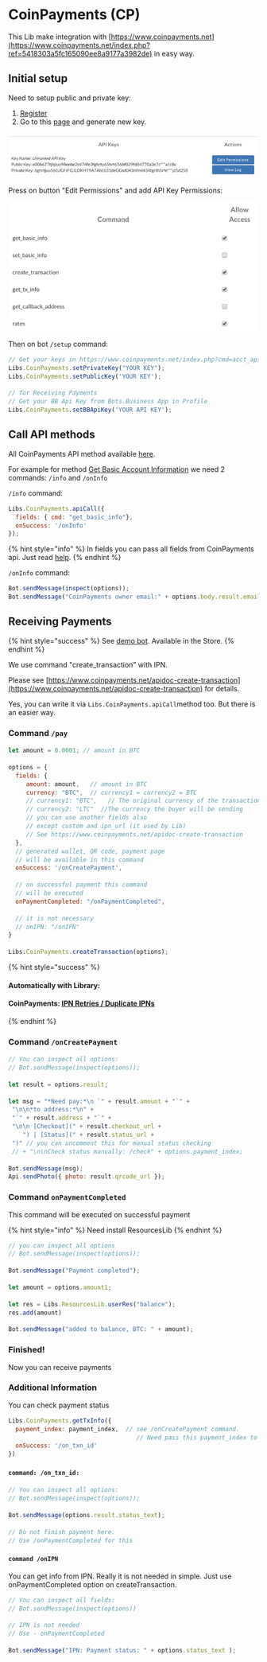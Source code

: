 # CoinPayments \(CP\)

This Lib make integration with [https://www.coinpayments.net](https://www.coinpayments.net/index.php?ref=5418303a5fc165090ee8a9177a3982de) in easy way.

## Initial setup

Need to setup public and private key:

1. [Register](https://www.coinpayments.net/index.php?ref=5418303a5fc165090ee8a9177a3982de)
2. Go to this [page](https://www.coinpayments.net/acct-api-keys) and generate new key.

![](../.gitbook/assets/image%20%2833%29.png)

Press on button "Edit Permissions" and add API Key Permissions:

![Check all options what you need](../.gitbook/assets/image%20%2815%29.png)

Then on bot `/setup` command:

```javascript
// Get your keys in https://www.coinpayments.net/index.php?cmd=acct_api_keys
Libs.CoinPayments.setPrivateKey("YOUR KEY");
Libs.CoinPayments.setPublicKey('YOUR KEY');

// for Receiving Payments
// Get your BB Api Key from Bots.Business App in Profile
Libs.CoinPayments.setBBApiKey('YOUR API KEY');
```

## Call API methods

All CoinPayments API method available [here](https://www.coinpayments.net/apidoc-intro).

For example for method [Get Basic Account Information](https://www.coinpayments.net/apidoc-get-basic-info) we need 2 commands: `/info` and `/onInfo`

`/info` command:

```javascript
Libs.CoinPayments.apiCall({
  fields: { cmd: "get_basic_info"},
  onSuccess: '/onInfo'
});
```

{% hint style="info" %}
In fields you can pass all fields from CoinPayments api. Just read [help](https://www.coinpayments.net/apidoc-intro). 
{% endhint %}

`/onInfo` command:

```javascript
Bot.sendMessage(inspect(options));
Bot.sendMessage("CoinPayments owner email:" + options.body.result.email);
```

## Receiving Payments

{% hint style="success" %}
See [demo bot](https://telegram.me/BBDemoStoreBot). Available in the Store.
{% endhint %}

We use command "create\_transaction" with IPN.

Please see [https://www.coinpayments.net/apidoc-create-transaction](https://www.coinpayments.net/apidoc-create-transaction) for details.

Yes, you can write it via `Libs.CoinPayments.apiCall`method too. But there is an easier way.

### Command `/pay`

```javascript
let amount = 0.0001; // amount in BTC

options = {
  fields: {
     amount: amount,   // amount in BTC
     currency: "BTC",  // currency1 = currency2 = BTC
     // currency1: "BTC",   // The original currency of the transaction
     // currency2: "LTC"  //The currency the buyer will be sending
     // you can use another fields also
     // except custom and ipn_url (it used by Lib)
     // See https://www.coinpayments.net/apidoc-create-transaction
  },
  // generated wallet, QR code, payment page
  // will be available in this command
  onSuccess: '/onCreatePayment',
  
  // on successful payment this command
  // will be executed
  onPaymentCompleted: "/onPaymentCompleted",
  
  // it is not necessary
  // onIPN: "/onIPN"
}

Libs.CoinPayments.createTransaction(options);
```

{% hint style="success" %}
#### Automatically with Library:

#### CoinPayments: [IPN Retries / Duplicate IPNs](https://www.coinpayments.net/merchant-tools-ipn)
{% endhint %}



### Command `/onCreatePayment`

```javascript
// You can inspect all options:
// Bot.sendMessage(inspect(options));

let result = options.result;

let msg = "*Need pay:*\n `" + result.amount + "`" + 
 "\n\n*to address:*\n" +
 "`" + result.address + "`" +
 "\n\n [Checkout](" + result.checkout_url +
    ") | [Status](" + result.status_url + 
 ")" // you can uncomment this for manual status checking
 // + "\n\nCheck status manually: /check" + options.payment_index;

Bot.sendMessage(msg);
Api.sendPhoto({ photo: result.qrcode_url }); 

```

### Command `onPaymentCompleted`

This command will be executed on successful payment

{% hint style="info" %}
Need install ResourcesLib
{% endhint %}

```javascript
// you can inspect all options
// Bot.sendMessage(inspect(options));

Bot.sendMessage("Payment completed");

let amount = options.amount1;

let res = Libs.ResourcesLib.userRes("balance");
res.add(amount)

Bot.sendMessage("added to balance, BTC: " + amount);
```

### Finished!

Now you can  receive payments

### Additional Information

You can check payment status

```javascript
Libs.CoinPayments.getTxInfo({
  payment_index: payment_index,  // see /onCreatePayment command.
                                    // Need pass this payment_index to this command
  onSuccess: '/on_txn_id'
})
```

#### `command: /on_txn_id:` 

```javascript
// You can inspect all options:
// Bot.sendMessage(inspect(options));

Bot.sendMessage(options.result.status_text);

// Do not finish payment here.
// Use /onPaymentCompleted for this
```

#### `command /onIPN`

You can get info from IPN. Really it is not needed in simple. Just use onPaymentCompleted option on createTransaction.

```javascript
// You can inspect all fields:
// Bot.sendMessage(inspect(options))

// IPN is not needed
// Use - onPaymentCompleted

Bot.sendMessage("IPN: Payment status: " + options.status_text );

```

